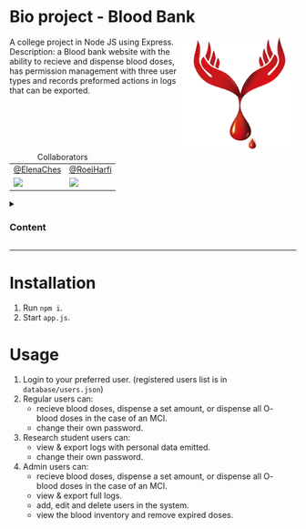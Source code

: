 # Bio project - Blood Bank

<img align="right" style="width:200px; height:auto;" src="/public/images/favicon.ico">

A college project in Node JS using Express.<br>
Description: a Blood bank website with the ability to recieve and dispense blood doses, has permission management with three user types and records preformed actions in logs that can be exported.

<table align="center">
   <thead>
   <tr>
      <td colspan="2" align="center">Collaborators</td>
   </tr>
   </thead>
   <tbody>
   <tr>
    <tr>
      <td align="center"><a href="https://github.com/ElenaChes">@ElenaChes</a></td>
      <td align="center"><a href="https://github.com/RoeiHarfi">@RoeiHarfi</a></td>
      </tr>
      <td>
         <a href="https://github.com/ElenaChes"><img src="https://github.com/ElenaChes.png?size=115" width=100 /></a>
      </td>
      <td>
         <a href="https://github.com/RoeiHarfi"><img src="https://github.com/RoeiHarfi.png?size=115" width=100 /></a>
      </td>
   </tr>
   </tbody>
</table>
<details>

  <summary><h3>Content</h3></summary>

- [Installation](#installation)
- [Usage](#usage)

</details>
<hr>

# Installation

1. Run `npm i`.
2. Start `app.js`.

# Usage

1. Login to your preferred user. (registered users list is in `database/users.json`)
2. Regular users can:
   - recieve blood doses, dispense a set amount, or dispense all O- blood doses in the case of an MCI.
   - change their own password.
3. Research student users can:
   - view & export logs with personal data emitted.
   - change their own password.
4. Admin users can:
   - recieve blood doses, dispense a set amount, or dispense all O- blood doses in the case of an MCI.
   - view & export full logs.
   - add, edit and delete users in the system.
   - view the blood inventory and remove expired doses.
